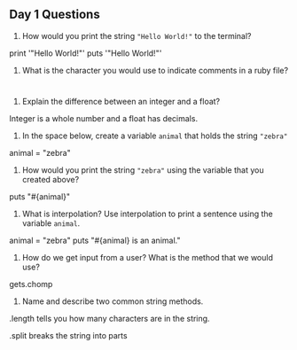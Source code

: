 ## Day 1 Questions

1. How would you print the string `"Hello World!"` to the terminal?

  print '"Hello World!"'
  puts '"Hello World!"'

1. What is the character you would use to indicate comments in a ruby file?

  #

1. Explain the difference between an integer and a float?

  Integer is a whole number and a float has decimals.

1. In the space below, create a variable `animal` that holds the string `"zebra"`

  animal = "zebra"

1. How would you print the string `"zebra"` using the variable that you created above?

  puts "#{animal}"

1. What is interpolation? Use interpolation to print a sentence using the variable `animal`.

  animal = "zebra"
  puts "#{animal} is an animal."

1. How do we get input from a user? What is the method that we would use?

  gets.chomp

1. Name and describe two common string methods.

  .length tells you how many characters are in the string.
  
  .split breaks the string into parts
